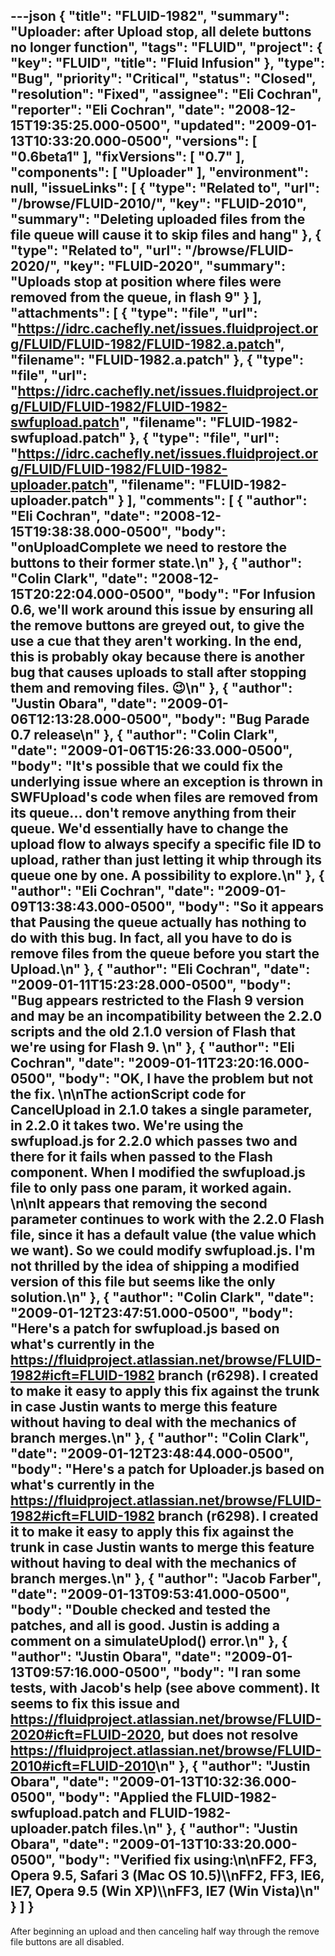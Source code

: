 ---json
{
  "title": "FLUID-1982",
  "summary": "Uploader: after Upload stop, all delete buttons no longer function",
  "tags": "FLUID",
  "project": {
    "key": "FLUID",
    "title": "Fluid Infusion"
  },
  "type": "Bug",
  "priority": "Critical",
  "status": "Closed",
  "resolution": "Fixed",
  "assignee": "Eli Cochran",
  "reporter": "Eli Cochran",
  "date": "2008-12-15T19:35:25.000-0500",
  "updated": "2009-01-13T10:33:20.000-0500",
  "versions": [
    "0.6beta1"
  ],
  "fixVersions": [
    "0.7"
  ],
  "components": [
    "Uploader"
  ],
  "environment": null,
  "issueLinks": [
    {
      "type": "Related to",
      "url": "/browse/FLUID-2010/",
      "key": "FLUID-2010",
      "summary": "Deleting uploaded files from the file queue will cause it to skip files and hang"
    },
    {
      "type": "Related to",
      "url": "/browse/FLUID-2020/",
      "key": "FLUID-2020",
      "summary": "Uploads stop at position where files were removed from the queue, in flash 9"
    }
  ],
  "attachments": [
    {
      "type": "file",
      "url": "https://idrc.cachefly.net/issues.fluidproject.org/FLUID/FLUID-1982/FLUID-1982.a.patch",
      "filename": "FLUID-1982.a.patch"
    },
    {
      "type": "file",
      "url": "https://idrc.cachefly.net/issues.fluidproject.org/FLUID/FLUID-1982/FLUID-1982-swfupload.patch",
      "filename": "FLUID-1982-swfupload.patch"
    },
    {
      "type": "file",
      "url": "https://idrc.cachefly.net/issues.fluidproject.org/FLUID/FLUID-1982/FLUID-1982-uploader.patch",
      "filename": "FLUID-1982-uploader.patch"
    }
  ],
  "comments": [
    {
      "author": "Eli Cochran",
      "date": "2008-12-15T19:38:38.000-0500",
      "body": "onUploadComplete we need to restore the buttons to their former state.\n"
    },
    {
      "author": "Colin Clark",
      "date": "2008-12-15T20:22:04.000-0500",
      "body": "For Infusion 0.6, we'll work around this issue by ensuring all the remove buttons are greyed out, to give the use a cue that they aren't working. In the end, this is probably okay because there is another bug that causes uploads to stall after stopping them and removing files. 😉\n"
    },
    {
      "author": "Justin Obara",
      "date": "2009-01-06T12:13:28.000-0500",
      "body": "Bug Parade  0.7 release\n"
    },
    {
      "author": "Colin Clark",
      "date": "2009-01-06T15:26:33.000-0500",
      "body": "It's possible that we could fix the underlying issue where an exception is thrown in SWFUpload's code when files are removed from its queue... don't remove anything from their queue. We'd essentially have to change the upload flow to always specify a specific file ID to upload, rather than just letting it whip through its queue one by one. A possibility to explore.\n"
    },
    {
      "author": "Eli Cochran",
      "date": "2009-01-09T13:38:43.000-0500",
      "body": "So it appears that Pausing the queue actually has nothing to do with this bug. In fact, all you have to do is remove files from the queue before you start the Upload.\n"
    },
    {
      "author": "Eli Cochran",
      "date": "2009-01-11T15:23:28.000-0500",
      "body": "Bug appears restricted to the Flash 9 version and may be an incompatibility between the 2.2.0 scripts and the old 2.1.0 version of Flash that we're using for Flash 9.&#x20;\n"
    },
    {
      "author": "Eli Cochran",
      "date": "2009-01-11T23:20:16.000-0500",
      "body": "OK, I have the problem but not the fix.&#x20;\n\nThe actionScript code for CancelUpload in 2.1.0 takes a single parameter, in 2.2.0 it takes two. We're using the swfupload.js for 2.2.0 which passes two and there for it fails when passed to the Flash component. When I modified the swfupload.js file to only pass one param, it worked again.&#x20;\n\nIt appears that removing the second parameter continues to work with the 2.2.0 Flash file, since it has a default value (the value which we want). So we could modify swfupload.js. I'm not thrilled by the idea of shipping a modified version of this file but seems like the only solution.\n"
    },
    {
      "author": "Colin Clark",
      "date": "2009-01-12T23:47:51.000-0500",
      "body": "Here's a patch for swfupload.js based on what's currently in the <https://fluidproject.atlassian.net/browse/FLUID-1982#icft=FLUID-1982> branch (r6298). I created to make it easy to apply this fix against the trunk in case Justin wants to merge this feature without having to deal with the mechanics of branch merges.\n"
    },
    {
      "author": "Colin Clark",
      "date": "2009-01-12T23:48:44.000-0500",
      "body": "Here's a patch for Uploader.js based on what's currently in the <https://fluidproject.atlassian.net/browse/FLUID-1982#icft=FLUID-1982> branch (r6298). I created it to make it easy to apply this fix against the trunk in case Justin wants to merge this feature without having to deal with the mechanics of branch merges.\n"
    },
    {
      "author": "Jacob Farber",
      "date": "2009-01-13T09:53:41.000-0500",
      "body": "Double checked and tested the patches, and all is good. Justin is adding a comment on a simulateUplod() error.\n"
    },
    {
      "author": "Justin Obara",
      "date": "2009-01-13T09:57:16.000-0500",
      "body": "I ran some tests, with Jacob's help (see above comment). It seems to fix this issue and <https://fluidproject.atlassian.net/browse/FLUID-2020#icft=FLUID-2020>, but does not resolve <https://fluidproject.atlassian.net/browse/FLUID-2010#icft=FLUID-2010>\n"
    },
    {
      "author": "Justin Obara",
      "date": "2009-01-13T10:32:36.000-0500",
      "body": "Applied the FLUID-1982-swfupload.patch and FLUID-1982-uploader.patch files.\n"
    },
    {
      "author": "Justin Obara",
      "date": "2009-01-13T10:33:20.000-0500",
      "body": "Verified fix using:\n\nFF2, FF3, Opera 9.5, Safari 3 (Mac OS 10.5)\\\nFF2, FF3, IE6, IE7, Opera 9.5 (Win XP)\\\nFF3, IE7 (Win Vista)\n"
    }
  ]
}
---
After beginning an upload and then canceling half way through the remove file buttons are all disabled.&#x20;

        